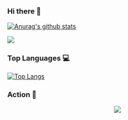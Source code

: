 ### Hi there 👋
<!--
**XuanchenLi/XuanchenLi** is a ✨ _special_ ✨ repository because its `README.md` (this file) appears on your GitHub profile.

Here are some ideas to get you started:

- 🔭 I’m currently working on ...
- 🌱 I’m currently learning ...
- 👯 I’m looking to collaborate on ...
- 🤔 I’m looking for help with ...
- 💬 Ask me about ...
- 📫 How to reach me: ...
- 😄 Pronouns: ...
- ⚡ Fun fact: ...
-->
[![Anurag's github stats](https://github-readme-stats.vercel.app/api?username=XuanchenLi&show_icons=true&theme=tokyonight "![Anurag's github stats")](https://github.com/anuraghazra/github-readme-stats)
<div align="left"> <img src="https://visitor-badge.glitch.me/badge?page_id=XuanchenLi" /> </div>


### Top Languages 💻
[![Top Langs](https://github-readme-stats.vercel.app/api/top-langs/?username=XuanchenLi&layout=compact&theme=tokyonight)](https://github.com/anuraghazra/github-readme-stats)


### Action 🚀
<div align="center"> <img src="https://github-readme-streak-stats.herokuapp.com/?user=XuanchenLi&theme=dark&hide_border=true" /> </div>

